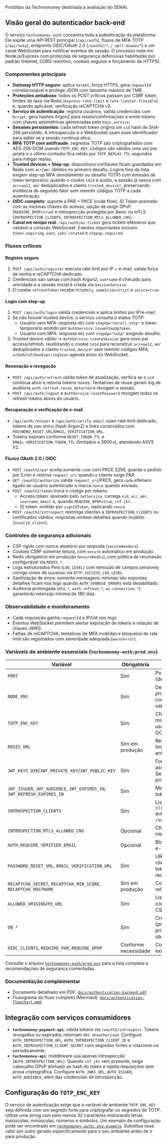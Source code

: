 Protótipo da Technomoney destinada a avaliação do SENAI.

## Visão geral do autenticador back-end

O serviço `technomoney-auth` concentra toda a autenticação da plataforma. Ele
expõe uma API REST principal (`/api/auth`), fluxos de MFA TOTP (`/api/totp`),
endpoints OIDC/OAuth 2.0 (`/oauth2/*`, `/.well-known/*`) e um canal WebSocket
para notificar eventos de sessão. O processo roda em Node.js/Express com
proteções de segurança defensivas habilitadas por padrão (Helmet, CORS
restritivo, cookies seguros e forçamento de HTTPS).

### Componentes principais

- **Gateway HTTP seguro**: aplica `helmet`, força HTTPS, gera `requestId`
  correlacionável e protege JSON com tamanho máximo de 1 MB.
- **Proteções antiabuso**: todos os POST críticos passam por CSRF token, limites
  de taxa via Redis (`express-rate-limit` e `rate-limiter-flexible`) e, quando
  aplicável, verificação reCAPTCHA v3.
- **Serviço de autenticação**: registra usuários, valida credenciais com
  `bcrypt`, gera hashes Argon2 para resets/confirmações e emite tokens com chaves
  assimétricas gerenciadas pelo `keys.service`.
- **Sessões persistentes**: cada refresh token origina um `sid` hash de SHA-256
  persistido. A introspecção e o WebSocket usam esse identificador para saber se
  a sessão continua ativa.
- **MFA TOTP com antifraude**: segredos TOTP são criptografados com AES-256-GCM
  usando `TOTP_ENC_KEY`; códigos são válidos uma vez por janela e o último
  contador fica retido por `TOTP_REPLAY_TTL` segundos para mitigar replay.
- **Trusted devices + Step-up**: dispositivos confiáveis ficam guardados em
  Redis com `acr`/`amr` obtidos no primeiro desafio. Logins fora da lista exigem
  step-up MFA (enrolamento ou desafio TOTP) com emissão de token temporário;
  quando o cookie `tdid` é aceito, a sessão já nasce com `acr=aal2`, `amr`
  deduplicados e claims `trusted_device*`, preservando evidência do segundo
  fator sem reemitir códigos TOTP a cada autenticação.
- **OIDC completo**: suporte a PAR + PKCE (code flow), ID Token assinado com as
  mesmas chaves do acesso, opção de exigir DPoP (`REQUIRE_DPOP=true`) e
  introspecção protegida por Basic ou mTLS (`INTROSPECTION_CLIENTS`,
  `INTROSPECTION_MTLS_ALLOWED_CNS`).
- **Canal em tempo real**: `/api/auth/ws-ticket` gera tickets efêmeros que
  validam a conexão WebSocket. Eventos importantes incluem `token.expiring_soon`,
  `jwks.rotated` e `stepup.required`.

### Fluxos críticos

#### Registro seguro
1. `POST /api/auth/register` executa rate limit por IP + e-mail, valida força de
   senha e reCAPTCHA dedicado.
2. Credenciais são salvas com hash Argon2, `username` é checado para unicidade e
   a sessão inicial é criada via `SessionService`.
3. O cookie `refreshToken` recebe `httpOnly`, `sameSite=strict` e `secure=true`.

#### Login com step-up
1. `POST /api/auth/login` valida credenciais e aplica limites por IP/e-mail.
2. Se não houver trusted device, o serviço consulta o status TOTP:
   - Usuário sem MFA: resposta `401` com `stepUp="enroll_totp"` e token
     temporário emitido por `AuthService.issueStepUpToken`.
   - Usuário com MFA: resposta `401` com `stepUp="totp"` exigindo desafio.
3. Trusted device válido → `AuthService.createSession` gera novo par
  access/refresh, reutilizando o cookie `tdid` para reconstruir `acr=aal2`,
  `amr` deduplicados e claims `trusted_device*` sem reemitir códigos MFA;
  `scheduleTokenExpiringSoon` agenda aviso no WebSocket.

#### Renovação e revogação
- `POST /api/auth/refresh` valida token de atualização, verifica se o `sid`
  continua ativo e retorna tokens novos. Tentativas de reuse geram log de auditoria
  `auth.refresh.reuse_detected` e revogam a sessão.
- `POST /api/auth/logout` e `AuthService.resetPassword` revogam todos os refresh
  tokens ativos do usuário.

#### Recuperação e verificação de e-mail
- `/api/auth/recover` e `/api/auth/verify-email` usam rate limit dedicado, tokens
  de uso único (hash Argon2) e links construídos com
  `PASSWORD_RESET_URL`/`EMAIL_VERIFICATION_URL`.
- Tokens expiram conforme `RESET_TOKEN_TTL` e `EMAIL_VERIFICATION_TOKEN_TTL`
  (limitados a 3600 s), atendendo ASVS V2.

#### Fluxos OAuth 2.0 / OIDC
- `POST /oauth2/par` aceita somente `code` com PKCE S256, guarda o pedido por
  5 min e retorna `request_uri` quando o cliente exige PAR.
- `GET /oauth2/authorize` valida `request_uri`/PKCE, gera `code` efêmero ligado
  ao usuário autenticado e marca `nonce` quando enviado.
- `POST /oauth2/token` troca o código por tokens:
  - Access token: assinado pelo `JwtService`, carrega `sid`, `acr`, `amr`,
    `username`, `email` e, quando `REQUIRE_DPOP=true`, `cnf.jkt`.
  - ID token: emitido por `signIdToken`, replicando `nonce`.
- `POST /oauth2/introspect` restringe clientes a `INTROSPECTION_CLIENTS` ou
  certificados válidos; respostas omitem detalhes quando inválido (`invalid_client`).

### Controles de segurança adicionais

- CSP rígido com nonce aleatório por resposta (`secureHeaders`).
- Cookies CSRF somente leitura, com `secure` automático em produção.
- Redis obrigatório em produção (`ensureRedis`), com política de reconexão
  configurável via `REDIS_*`.
- Logs estruturados Pino (`LOG_LEVEL`) com remoção de campos sensíveis; corrige
  níveis de sucesso via `HTTP_SUCCESS_LOG_LEVEL`.
- Sanitização de erros: somente mensagens mínimas são expostas; detalhes ficam
  nos logs quando `AUTH_VERBOSE_ERRORS` está desabilitado.
- Auditoria prolongada (`mfa.*`, `auth.refresh.*`, `ws.connection.*`) garantindo
  retenção mínima de 180 dias.

### Observabilidade e monitoramento

- Cada requisição ganha `requestId` e IP/UA nos logs.
- Eventos WebSocket permitem alertar expiração de tokens e rotação de chaves JWKS.
- Falhas de reCAPTCHA, tentativas de MFA inválidas e bloqueios de rate limit são
  registrados com severidade adequada (`warn`/`error`).

### Variáveis de ambiente essenciais (`technomoney-auth/prod.env`)

| Variável | Obrigatória | Finalidade |
| --- | --- | --- |
| `PORT` | Sim | Porta HTTP do serviço (default 4000).
| `NODE_ENV` | Sim | Defina `production` em produção para reforçar cookies, HTTPS e validações.
| `TOTP_ENC_KEY` | Sim | Chave forte (≥32 chars misturando classes) usada para AES-256-GCM dos segredos TOTP.
| `REDIS_URL` | Sim em produção | Redis utilizado por rate limits, trusted devices e antifraude TOTP.
| `JWT_KEYS_DIR`/`JWT_PRIVATE_KEY`/`JWT_PUBLIC_KEY` | Sim | Fonte das chaves que assinam/verificam tokens. Sempre proteja o PEM privado.
| `JWT_ISSUER`, `JWT_AUDIENCE`, `JWT_EXPIRES_IN`, `JWT_REFRESH_EXPIRES_IN` | Sim | Metadados e TTL dos tokens emitidos.
| `INTROSPECTION_CLIENTS` | Sim | Lista `clientId:clientSecret` autorizada a consultar `/oauth2/introspect`.
| `INTROSPECTION_MTLS_ALLOWED_CNS` | Opcional | CNs aceitos quando introspecção usa mTLS.
| `AUTH_REQUIRE_VERIFIED_EMAIL` | Opcional | Bloqueia login até que o e-mail seja confirmado.
| `PASSWORD_RESET_URL`, `EMAIL_VERIFICATION_URL` | Sim | URLs HTTPS da aplicação cliente que recebem tokens de recuperação/confirmação.
| `RECAPTCHA_SECRET`, `RECAPTCHA_MIN_SCORE`, `RECAPTCHA_HOSTNAME` | Sim em produção | Configuração do reCAPTCHA v3.
| `ALLOWED_ORIGINS`/`FE_URL` | Sim | Lista de origens confiáveis para CORS e CSRF.
| `DB_*` | Sim | Credenciais do banco (princípio do menor privilégio, TLS obrigatório).
| `OIDC_CLIENTS`, `REQUIRE_PAR`, `REQUIRE_DPOP` | Conforme necessidade | Controlam clientes OIDC, exigência de PAR e DPoP.

Consulte o arquivo [`technomoney-auth/prod.env`](technomoney-auth/prod.env) para a
lista completa e recomendações de segurança comentadas.

### Documentação complementar

- Documento detalhado em PDF: [`docs/authentication-backend.pdf`](docs/authentication-backend.pdf)
- Fluxograma do fluxo completo (Mermaid): [`docs/authentication-flowchart.mmd`](docs/authentication-flowchart.mmd)

## Integração com serviços consumidores

- **`technomoney-payment-api`**: valida tokens via `/oauth2/introspect`. Tokens
  revogados ou expirados retornam `401 Unauthorized`. Configure `AUTH_INTROSPECTION_URL`,
  `AUTH_INTROSPECTION_CLIENT_ID` e `AUTH_INTROSPECTION_CLIENT_SECRET` com segredos
  fortes e rotacione-os periodicamente.
- **`technomoney-api`**: middleware usa apenas introspecção (`AUTH_INTROSPECTION_URL`).
  Quando `cnf.jkt` vem presente, exige cabeçalho DPoP alinhado ao hash do token e
  rejeita requisições sem prova criptográfica. Configure `AUTH_JWKS_URL`,
  `AUTH_ISSUER`, `AUTH_AUDIENCE`, além das credenciais de introspecção.

## Configuração do `TOTP_ENC_KEY`

O serviço de autenticação exige que a variável de ambiente `TOTP_ENC_KEY` seja
definida com um segredo forte para criptografar os segredos de TOTP. Utilize uma
string com pelo menos 32 caracteres misturando letras maiúsculas, minúsculas,
números e símbolos. Um exemplo de configuração pode ser encontrado em
[`technomoney-auth/.env.example`](technomoney-auth/.env.example). Substitua esse
valor por outro gerado especificamente para o seu ambiente antes de ir para
produção.
